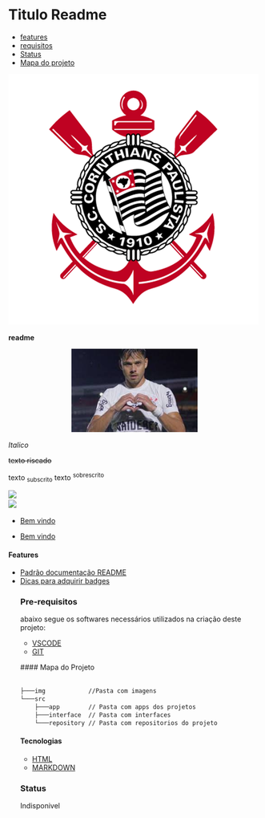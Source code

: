 # Titulo Readme



<ul>
<li>
<a href="#features">features</a>
</li>
<li>
<a href="#requisitos">requisitos</a>
</li>
<li>
<a href="#status">Status</a>
</li>
<li>
<a href="#mapaprojeto">Mapa do projeto</a>
</li>
</ul>




![corinthians](./img/corinthians.png)

**readme**
<p align="center"> <img width="50%" src="./img/romero.jpg" alt="Corinthians escudo"></p>



 *Italico*


~~texto riscado~~


texto <sub> subscrito</sub>
texto <sup> sobrescrito</sup>          

<!---
# Titulo
## Titulo
### Titulo
#### Titulo
##### Titulo

<h1>Titulo</h1>
<h2>Titulo</h2>
<h3>Titulo</h3>
<h4>Titulo</h4>
<h5>Titulo</h5>

-->
<img src="https://img.shields.io/badge/C-00599C?style=for-the-badge&logo=c&logoColor=white" />
<br>
<img src="https://img.shields.io/badge/C-00599C?style=for-the-badge&logo=c&logoColor=white" />

<ul>
<li>
  <a href="#">Bem vindo</a>
</li>
<li>
  <p> <a href="#">Bem vindo</a></p>
</li>
</ul>
<p id="features"></p>
 
 #### Features
 <ul> 
  <li>
<a href="https://gist.github.com/lohhans/f8da0b147550df3f96914d3797e9fb89">Padrão documentação README</a>
</li>
<li>
<a href="https://dev.to/joao2391/pt-br-adicionando-badge-ao-seu-repositorio-1oe3#:~:text=Sabe%20aqueles%20badges%20que%20aparecem,deseja%20adicionar%20ao%20seu%20reposit%C3%B3rio.">Dicas para adquirir badges</a>

</li>
<p id="requisitos"></p>

### Pre-requisitos

abaixo segue os softwares necessários
utilizados na criação deste projeto:

<ul> 
 
<li>
<a href="https://code.visualstudio.com/download">VSCODE</a>

</li>
<li>
<a href="https://git-scm.com/">GIT</a>
</li>



</ul>
<p id="mapaprojeto"></p>
#### Mapa do Projeto


```

├───img            //Pasta com imagens
└───src
    ├───app        // Pasta com apps dos projetos
    ├───interface  // Pasta com interfaces
    └───repository // Pasta com repositorios do projeto
```

#### Tecnologias
  <ul> 
  <li>
  <a href="https://www.w3schools.com/html/">HTML</a>
 </li>
 <li><a href="https://docs.github.com/pt/get-started/writing-on-github/getting-started-with-writing-and-formatting-on-github/basic-writing-and-formatting-syntax">MARKDOWN </a></li>
 </ul>

### Status
<p id="Status">
Indisponivel</p>
















